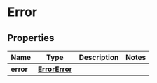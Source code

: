 

# Error


## Properties

| Name | Type | Description | Notes |
|------------ | ------------- | ------------- | -------------|
|**error** | [**ErrorError**](ErrorError.md) |  |  |



